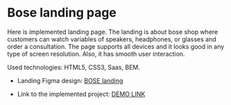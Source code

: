 # Bose landing page

Here is implemented landing page. The landing is about bose shop where customers can watch variables of speakers, headphones, or glasses and order a consultation. The page supports all devices and it looks good in any type of screen resolution. Also, it has smooth user interaction.

Used technologies: HTML5, CSS3, Saas, BEM.

- Landing Figma design: [BOSE landing](https://www.figma.com/file/OMjQNb3hg1LKMV4OwyQ3Ao/BOSE?node-id=0%3A1)

- Link to the implemented project: [DEMO LINK](https://Anatolii-Voloshyn.github.io/layout_miami/)
